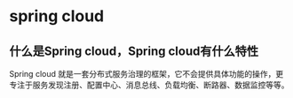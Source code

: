 # spring cloud
## 什么是Spring cloud，Spring cloud有什么特性
   Spring cloud 就是一套分布式服务治理的框架，它不会提供具体功能的操作，更专注于服务发现注册、配置中心、消息总线、负载均衡、断路器、数据监控等等。